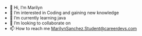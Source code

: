 - 👋 Hi, I’m Marilyn
- 👀 I’m interested in Coding and gaining new knowledge 
- 🌱 I’m currently learning java
- 💞️ I’m looking to collaborate on
- 📫 How to reach me MarilynSanchez.Student@careerdevs.com

<!---
Marilynn333/Marilynn333 is a ✨ special ✨ repository because its `README.md` (this file) appears on your GitHub profile.
You can click the Preview link to take a look at your changes.
--->

